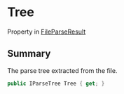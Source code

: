 # Tree

Property in [FileParseResult](broken-reference)

## Summary

The parse tree extracted from the file.

```csharp
public IParseTree Tree { get; }
```
